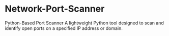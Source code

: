 # Network-Port-Scanner
Python-Based Port Scanner A lightweight Python tool designed to scan and identify open ports on a specified IP address or domain.
